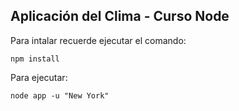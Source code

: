 ## Aplicación del Clima - Curso Node

Para intalar recuerde ejecutar el comando:

```
npm install
```

Para ejecutar:
```
node app -u "New York"
```
